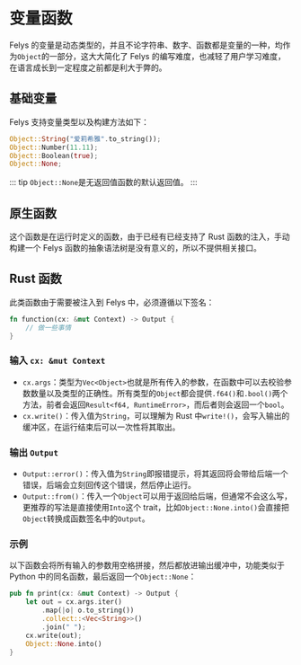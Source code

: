 # 变量函数

Felys 的变量是动态类型的，并且不论字符串、数字、函数都是变量的一种，均作为`Object`的一部分，这大大简化了 Felys 的编写难度，也减轻了用户学习难度，在语言成长到一定程度之前都是利大于弊的。

## 基础变量

Felys 支持变量类型以及构建方法如下：

```rust
Object::String("爱莉希雅".to_string());
Object::Number(11.11);
Object::Boolean(true);
Object::None;
```

::: tip
`Object::None`是无返回值函数的默认返回值。
:::

## 原生函数

这个函数是在运行时定义的函数，由于已经有已经支持了 Rust 函数的注入，手动构建一个 Felys 函数的抽象语法树是没有意义的，所以不提供相关接口。

## Rust 函数

此类函数由于需要被注入到 Felys 中，必须遵循以下签名：

```rust
fn function(cx: &mut Context) -> Output {
    // 做一些事情
}
```

### 输入 `cx: &mut Context`

- `cx.args`：类型为`Vec<Object>`也就是所有传入的参数，在函数中可以去校验参数数量以及类型的正确性。所有类型的`Object`都会提供`.f64()`和`.bool()`两个方法，前者会返回`Result<f64, RuntimeError>`，而后者则会返回一个`bool`。
- `cx.write()`：传入值为`String`，可以理解为 Rust 中`write!()`，会写入输出的缓冲区，在运行结束后可以一次性将其取出。

### 输出 `Output`

- `Output::error()`：传入值为`String`即报错提示，将其返回将会带给后端一个错误，后端会立刻回传这个错误，然后停止运行。
- `Output::from()`：传入一个`Object`可以用于返回给后端，但通常不会这么写，更推荐的写法是直接使用`Into`这个 trait，比如`Object::None.into()`会直接把`Object`转换成函数签名中的`Output`。

### 示例

以下函数会将所有输入的参数用空格拼接，然后都放进输出缓冲中，功能类似于 Python 中的同名函数，最后返回一个`Object::None`：

```rust
pub fn print(cx: &mut Context) -> Output {
    let out = cx.args.iter()
        .map(|o| o.to_string())
        .collect::<Vec<String>>()
        .join(" ");
    cx.write(out);
    Object::None.into()
}
```
